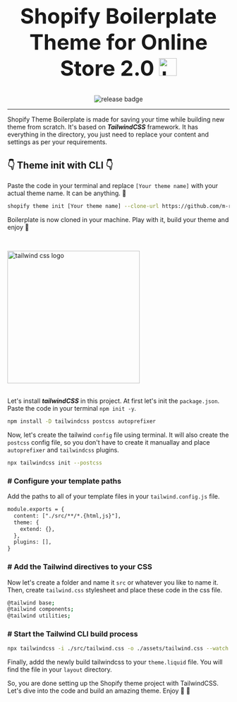 <h1 align="center" style="font-size: 48px; border: none"> Shopify Boilerplate Theme for Online Store 2.0 <img src="https://c.tenor.com/Wx9IEmZZXSoAAAAi/hi.gif" width="40" height="40" alt="hi" /> </h1>

<p align="center"> <img src="https://img.shields.io/badge/release-1.0-green" alt="release badge" /> </p>

---

Shopify Theme Boilerplate is made for saving your time while building new theme from scratch. It's based on ***TailwindCSS*** framework. It has everything in the directory, you just need to replace your content and settings as per your requirements.

## :point_down: Theme init with CLI :point_down:

Paste the code in your terminal and replace `[Your theme name]` with your actual theme name. It can be anything. :slightly_smiling_face: 

```sh
shopify theme init [Your theme name] --clone-url https://github.com/m-rokon/shopify-theme-boilerplate.git
```

Boilerplate is now cloned in your machine. Play with it, build your theme and enjoy :tada: 

<br />

<img src="https://raw.githubusercontent.com/tailwindlabs/tailwindcss/master/.github/logo-dark.svg" width="300" height="" alt="tailwind css logo" /> <br /><br />

Let's install **_tailwindCSS_** in this project. At first let's init the `package.json`. Paste the code in your terminal `npm init -y`. 

```sh
npm install -D tailwindcss postcss autoprefixer
```

Now, let's create the tailwind `config` file using terminal. It will also create the `postcss` config file, so you don't have to create it manuallay and place `autoprefixer` and `tailwindcss` plugins.

```sh
npx tailwindcss init --postcss
```

### # Configure your template paths

Add the paths to all of your template files in your `tailwind.config.js` file.

```diff
module.exports = {
  content: ["./src/**/*.{html,js}"],
  theme: {
    extend: {},
  },
  plugins: [],
}
```

### # Add the Tailwind directives to your CSS

Now let's create a folder and name it `src` or whatever you like to name it. Then, create `tailwind.css` stylesheet and place these code in the css file.

```sh
@tailwind base;
@tailwind components;
@tailwind utilities;
```

### # Start the Tailwind CLI build process

```sh
npx tailwindcss -i ./src/tailwind.css -o ./assets/tailwind.css --watch
```

Finally, addd the newly build tailwindcss to your `theme.liquid` file. You will find the file in your `layout` directory.

So, you are done setting up the Shopify theme project with TailwindCSS. Let's dive into the code and build an amazing theme. Enjoy :tada: :love_you_gesture: 

